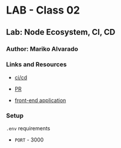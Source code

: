 # LAB - Class 02

## Lab: Node Ecosystem, CI, CD

### Author: Mariko Alvarado

### Links and Resources
 - [ci/cd](https://github.com/Mariko-401-AdvancedJs/basic-express-server/actions)

 - [PR](https://github.com/Mariko-401-AdvancedJs/basic-express-server/pull/1)

 - [front-end application](https://mariko-express-server.herokuapp.com/)

### Setup

`.env` requirements

- `PORT` - 3000